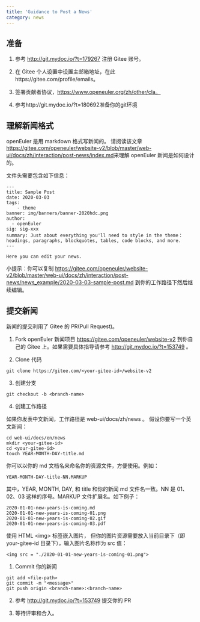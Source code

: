 ```yaml
---
title: 'Guidance to Post a News'
category: news
---
```


<div id="post-news-content">

## 准备

1. 参考 http://git.mydoc.io/?t=179267 注册 Gitee 账号。

2. 在 Gitee 个人设置中设置主邮箱地址，在此https://gitee.com/profile/emails。

3. 签署贡献者协议，https://www.openeuler.org/zh/other/cla。

4. 参考http://git.mydoc.io/?t=180692准备你的git环境

## 理解新闻格式

openEuler 是用 markdown 格式写新闻的。
请阅读该文章 <https://gitee.com/openeuler/website-v2/blob/master/web-ui/docs/zh/interaction/post-news/index.md>来理解 openEuler 新闻是如何设计的。

文件头需要包含如下信息：

```
---
title: Sample Post
date: 2020-03-03
tags:
    - theme
banner: img/banners/banner-2020hdc.png
author:
  - openEuler
sig: sig-xxx
summary: Just about everything you'll need to style in the theme：headings, paragraphs, blockquotes, tables, code blocks, and more.
---

Here you can edit your news.
```

小提示：你可以复制 https://gitee.com/openeuler/website-v2/blob/master/web-ui/docs/zh/interaction/post-news/news_example/2020-03-03-sample-post.md 到你的工作路径下然后继续编辑。

## 提交新闻

新闻的提交利用了 Gitee 的 PR(Pull Request)。

1. Fork openEuler 新闻项目 <https://gitee.com/openeuler/website-v2> 到你自己的 Gitee 上。如果需要具体指导请参考 <http://git.mydoc.io/?t=153749> 。

2. Clone 代码

```
git clone https://gitee.com/<your-gitee-id>/website-v2
```

3. 创建分支

```
git checkout -b <branch-name>
```

4. 创建工作路径

如果你发表中文新闻，工作路径是 web-ui/docs/zh/news 。
假设你要写一个英文新闻：

```
cd web-ui/docs/en/news
mkdir <your-gitee-id>
cd <your-gitee-id>
touch YEAR-MONTH-DAY-title.md
```

你可以以你的 md 文档名来命名你的资源文件，方便使用。例如：

```
YEAR-MONTH-DAY-title-NN.MARKUP
```

其中，YEAR, MONTH, DAY, 和 title 和你的新闻 md 文件名一致。NN 是 01、02、03 这样的序号。MARKUP 文件扩展名。如下例子：

```
2020-01-01-new-years-is-coming.md
2020-01-01-new-years-is-coming-01.png
2020-01-01-new-years-is-coming-02.gif
2020-01-01-new-years-is-coming-03.pdf
```

使用 HTML \<img\> 标签嵌入图片， 但你的图片资源需要放入当前目录下（即 your-gitee-id 目录下），输入图片名称作为 src 值：

```
<img src = "./2020-01-01-new-years-is-coming-01.png">
```

1. Commit 你的新闻

```
git add <file-path>
git commit -m "<message>"
git push origin <branch-name>:<branch-name>
```

2. 参考 <http://git.mydoc.io/?t=153749> 提交你的 PR

3. 等待评审和合入。

</div>
